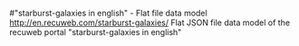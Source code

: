 #"starburst-galaxies in english" - Flat file data model
http://en.recuweb.com/starburst-galaxies/
Flat JSON file data model of the recuweb portal "starburst-galaxies in english"
